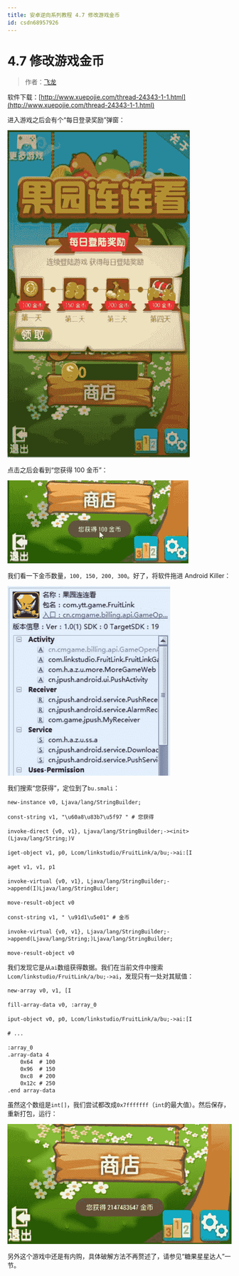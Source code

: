 ```yaml
---
title: 安卓逆向系列教程 4.7 修改游戏金币
id: csdn68957926
---
```


# 4.7 修改游戏金币

> 作者：[飞龙](https://github.com/wizardforcel)

软件下载：[http://www.xuepojie.com/thread-24343-1-1.html](http://www.xuepojie.com/thread-24343-1-1.html)

进入游戏之后会有个“每日登录奖励”弹窗：

![](../img/a33ea7e087141c2e6eecdb6c1d6a1220.png)

点击之后会看到“您获得 100 金币”：

![](../img/afb15cdef05dea4c969d4a9bee9ec66d.png)

我们看一下金币数量，`100, 150, 200, 300`。好了，将软件拖进 Android Killer：

![](../img/941e0b96513d544390cab78f0c9907c9.png)

我们搜索“您获得”，定位到了`bu.smali`：

```
new-instance v0, Ljava/lang/StringBuilder;

const-string v1, "\u60a8\u83b7\u5f97 " # 您获得

invoke-direct {v0, v1}, Ljava/lang/StringBuilder;-><init>(Ljava/lang/String;)V

iget-object v1, p0, Lcom/linkstudio/FruitLink/a/bu;->ai:[I

aget v1, v1, p1

invoke-virtual {v0, v1}, Ljava/lang/StringBuilder;->append(I)Ljava/lang/StringBuilder;

move-result-object v0

const-string v1, " \u91d1\u5e01" # 金币

invoke-virtual {v0, v1}, Ljava/lang/StringBuilder;->append(Ljava/lang/String;)Ljava/lang/StringBuilder;

move-result-object v0
```

我们发现它是从`ai`数组获得数据。我们在当前文件中搜索`Lcom/linkstudio/FruitLink/a/bu;->ai`，发现只有一处对其赋值：

```
new-array v0, v1, [I

fill-array-data v0, :array_0

iput-object v0, p0, Lcom/linkstudio/FruitLink/a/bu;->ai:[I

# ...

:array_0
.array-data 4
    0x64  # 100
    0x96  # 150
    0xc8  # 200
    0x12c # 250
.end array-data
```

虽然这个数组是`int[]`，我们尝试都改成`0x7fffffff`（`int`的最大值）。然后保存，重新打包，运行：

![](../img/5b1ed566e217b00c09ef41dfff565870.png)

另外这个游戏中还是有内购，具体破解方法不再赘述了，请参见“糖果星星达人”一节。
